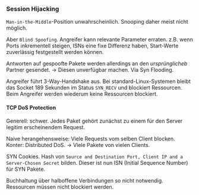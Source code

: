 ### Session Hijacking
`Man-in-the-Middle`-Position unwahrscheinlich. Snooping daher meist nicht möglich.

Aber `Blind Spoofing`. Angreifer kann relevante Parameter erraten.
z.B. wenn Ports inkrementell steigen, ISNs eine fixe Differenz haben, Start-Werte zuverlässig festgestellt werden können.

Antworten auf gespoofte Pakete werden allerdings an den *ursprünglicheb* Partner gesendet.
&rarr; Diesen unverfügbar machen. Via Syn Flooding.

Angreifer führt 3-Way-Handshake aus. Bei standard-Linux-Systemen bleibt das Socket 189 Sekunden im Status `SYN_RECV` und blockiert Ressourcen. Beim Angreifer werden wiederum keine Ressourcen blockiert.

#### TCP DoS Protection
Generell: schwer. Jedes Paket gehört zunächst zu einem für den Server legitim erscheinendem Request.

Naive herangehensweise: Viele Requests vom selben Client blocken.
Konter: Distributed DoS. &rarr; Viele Pakete von vielen Clients.

SYN Cookies. Hash von `Source and Destination Port, Client IP and a Server-Chosen Secret` bilden. Dieser ist nun ISN (Initial Sequence Number) für SYN Pakete.

Buchhaltung über halboffene Verbindungen so nicht notwendig. Ressourcen müssen nicht blockiert werden.